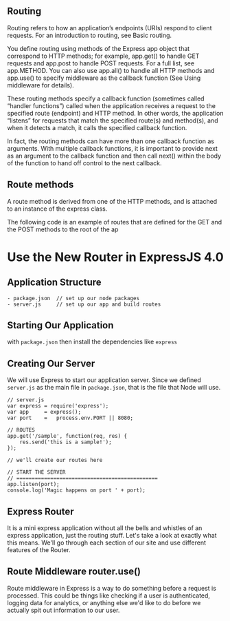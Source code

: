 

## Routing
Routing refers to how an application’s endpoints (URIs) respond to client requests. For an introduction to routing, see Basic routing.

You define routing using methods of the Express app object that correspond to HTTP methods; for example, app.get() to handle GET requests and app.post to handle POST requests. For a full list, see app.METHOD. You can also use app.all() to handle all HTTP methods and app.use() to specify middleware as the callback function (See Using middleware for details).

These routing methods specify a callback function (sometimes called “handler functions”) called when the application receives a request to the specified route (endpoint) and HTTP method. In other words, the application “listens” for requests that match the specified route(s) and method(s), and when it detects a match, it calls the specified callback function.

In fact, the routing methods can have more than one callback function as arguments. With multiple callback functions, it is important to provide next as an argument to the callback function and then call next() within the body of the function to hand off control to the next callback.



## Route methods
A route method is derived from one of the HTTP methods, and is attached to an instance of the express class.

The following code is an example of routes that are defined for the GET and the POST methods to the root of the ap
# Use the New Router in ExpressJS 4.0
## Application Structure
```
- package.json  // set up our node packages
- server.js     // set up our app and build routes
```
## Starting Our Application
with `package.json` then install the dependencies like `express`
## Creating Our Server
We will use Express to start our application server. Since we defined `server.js` as the main file in `package.json`, that is the file that Node will use. 

```
// server.js
var express = require('express');
var app     = express();
var port    =   process.env.PORT || 8080;

// ROUTES
app.get('/sample', function(req, res) {
    res.send('this is a sample!');  
});

// we'll create our routes here

// START THE SERVER
// ==============================================
app.listen(port);
console.log('Magic happens on port ' + port);
```

## Express Router
It is a mini express application without all the bells and whistles of an express application, just the routing stuff. Let's take a look at exactly what this means. We'll go through each section of our site and use different features of the Router.
## Route Middleware router.use()
Route middleware in Express is a way to do something before a request is processed. This could be things like checking if a user is authenticated, logging data for analytics, or anything else we'd like to do before we actually spit out information to our user.

